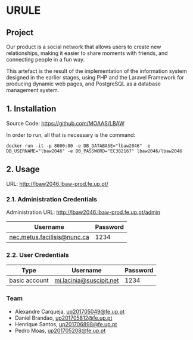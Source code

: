 # URULE

## Project

Our product is a social network that allows users to create new relationships, making it easier to share moments with friends, and connecting people in a fun way.

This artefact is the result of the implementation of the information system designed in the earlier stages, using PHP and the Laravel Framework for producing dynamic web pages, and PostgreSQL as a database management system.

## 1. Installation

Source Code: https://github.com/MOAAS/LBAW

In order to run, all that is necessary is the command:
```shell
docker run -it -p 8000:80 -e DB_DATABASE="lbaw2046" -e DB_USERNAME="lbaw2046" -e DB_PASSWORD="EC382167" lbaw2046/lbaw2046
```


## 2. Usage

URL: http://lbaw2046.lbaw-prod.fe.up.pt/

### 2.1. Administration Credentials

Administration URL: http://lbaw2046.lbaw-prod.fe.up.pt/admin 

| Username | Password |
| -------- | -------- |
| nec.metus.facilisis@nunc.ca    | 1234 |

### 2.2. User Credentials

| Type          | Username  | Password |
| ------------- | --------- | -------- |
| basic account | mi.lacinia@suscipit.net    | 1234 |

### Team

* Alexandre Carqueja, up201705049@fe.up.pt
* Daniel Brandao, up201705812@fe.up.pt
* Henrique Santos, up201706898@fe.up.pt
* Pedro Moas, up201705208@fe.up.pt
